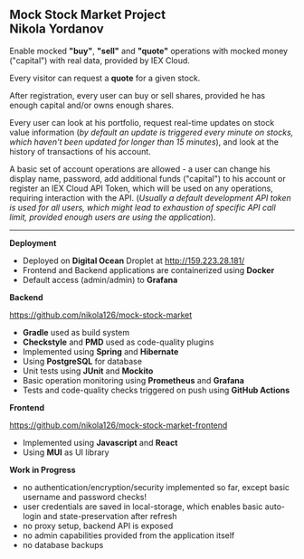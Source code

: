 **Mock Stock Market Project**
<br>**Nikola Yordanov**
---
Enable mocked **"buy"**, **"sell"** and **"quote"** operations with mocked money ("capital") with real data, provided by IEX Cloud.

Every visitor can request a **quote** for a given stock.

After registration, every user can buy or sell shares, provided he has enough capital and/or owns enough shares.

Every user can look at his portfolio, request real-time updates on stock value information (_by default an update is triggered every minute on stocks, which haven't been updated for longer than 15 minutes_), and look at the history of transactions of his account.

A basic set of account operations are allowed - a user can change his display name, password, add additional funds ("capital") to his account or register an IEX Cloud API Token, which will be used on any operations, requiring interaction with the API. (_Usually a default development API token is used for all users, which might lead to exhaustion of specific API call limit, provided enough users are using the application_).

---
**Deployment**

- Deployed on **Digital Ocean** Droplet at http://159.223.28.181/
- Frontend and Backend applications are containerized using **Docker**
- Default access (admin/admin) to **Grafana**


**Backend**

https://github.com/nikola126/mock-stock-market
- **Gradle** used as build system </li>
- **Checkstyle** and **PMD** used as code-quality plugins </li>
- Implemented using **Spring** and **Hibernate**
- Using **PostgreSQL** for database
- Unit tests using **JUnit** and **Mockito**
- Basic operation monitoring using **Prometheus** and **Grafana** 
- Tests and code-quality checks triggered on push using **GitHub Actions**
  
**Frontend**

https://github.com/nikola126/mock-stock-market-frontend

-  Implemented using **Javascript** and **React** </li>
-  Using **MUI** as UI library </li>


**Work in Progress**

  -  no authentication/encryption/security implemented so far, except basic username and password checks!
  -  user credentials are saved in local-storage, which enables basic auto-login and state-preservation after refresh
  -  no proxy setup, backend API is exposed
  -  no admin capabilities provided from the application itself
  -  no database backups
